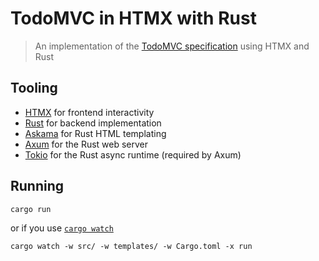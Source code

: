 # TodoMVC in HTMX with Rust

> An implementation of the [TodoMVC specification](https://todomvc.com/) using HTMX and Rust

## Tooling

- [HTMX](https://htmx.org/) for frontend interactivity
- [Rust](https://www.rust-lang.org/) for backend implementation
- [Askama](https://djc.github.io/askama/askama.html) for Rust HTML templating
- [Axum](https://github.com/tokio-rs/axum) for the Rust web server
- [Tokio](https://github.com/tokio-rs/tokio) for the Rust async runtime (required by Axum)

## Running

```
cargo run
```

or if you use [`cargo watch`](https://github.com/watchexec/cargo-watch)

```
cargo watch -w src/ -w templates/ -w Cargo.toml -x run
```
